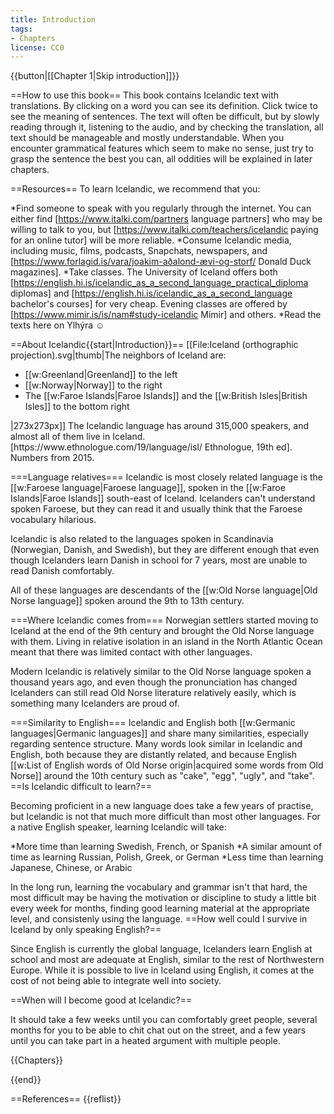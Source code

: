 ```yaml
---
title: Introduction
tags:
- Chapters
license: CC0
---
```


{{button|[[Chapter 1|Skip introduction]]}}

==How to use this book==
This book contains Icelandic text with translations. By clicking on a word you can see its definition. <span class="only-mobile">Click twice to see the meaning of sentences.</span> The text will often be difficult, but by slowly reading through it, listening to the audio, and by checking the translation, all text should be manageable and mostly understandable. When you encounter grammatical features which seem to make no sense, just try to grasp the sentence the best you can, all oddities will be explained in later chapters.

==Resources==
To learn Icelandic, we recommend that you:

*Find someone to speak with you regularly through the internet. You can either find [https://www.italki.com/partners language partners] who may be willing to talk to you, but [https://www.italki.com/teachers/icelandic paying for an online tutor] will be more reliable.
*Consume Icelandic media, including music, films, podcasts, Snapchats, newspapers, and [https://www.forlagid.is/vara/joakim-aðalond-ævi-og-storf/ Donald Duck magazines].
*Take classes. The University of Iceland offers both [https://english.hi.is/icelandic_as_a_second_language_practical_diploma diplomas] and [https://english.hi.is/icelandic_as_a_second_language bachelor's courses] for very cheap. Evening classes are offered by [https://www.mimir.is/is/nam#study-icelandic Mímir] and others.
*Read the texts here on Ylhýra ☺️

==About Icelandic{{start|Introduction}}==
[[File:Iceland (orthographic projection).svg|thumb|The neighbors of Iceland are:
<ul>
<li>[[w:Greenland|Greenland]] to the left</li>
<li>[[w:Norway|Norway]] to the right
<li>The [[w:Faroe Islands|Faroe Islands]] and the [[w:British Isles|British Isles]] to the bottom right</li></ul>|273x273px]]
The Icelandic language has around 315,000 speakers, and almost all of them live in Iceland.<ref>[https://www.ethnologue.com/19/language/isl/ Ethnologue, 19th ed]. Numbers from 2015.</ref>

===Language relatives===
Icelandic is most closely related language is the [[w:Faroese language|Faroese language]], spoken in the [[w:Faroe Islands|Faroe Islands]] south-east of Iceland. Icelanders can't understand spoken Faroese, but they can read it and usually think that the Faroese vocabulary hilarious.

Icelandic is also related to the languages spoken in Scandinavia (Norwegian, Danish, and Swedish), but they are different enough that even though Icelanders learn Danish in school for 7 years, most are unable to read Danish comfortably.

All of these languages are descendants of the [[w:Old Norse language|Old Norse language]] spoken around the 9th to 13th century.

===Where Icelandic comes from===
Norwegian settlers started moving to Iceland at the end of the 9th century and brought the Old Norse language with them. Living in relative isolation in an island in the North Atlantic Ocean meant that there was limited contact with other languages.

Modern Icelandic is relatively similar to the Old Norse language spoken a thousand years ago, and even though the pronunciation has changed Icelanders can still read Old Norse literature relatively easily, which is something many Icelanders are proud of.

===Similarity to English===
Icelandic and English both [[w:Germanic languages|Germanic languages]] and share many similarities, especially regarding sentence structure. Many words look similar in Icelandic and English, both because they are distantly related, and because English [[w:List of English words of Old Norse origin|acquired some words from Old Norse]] around the 10th century such as "cake", "egg", "ugly", and "take".
==Is Icelandic difficult to learn?==

Becoming proficient in a new language does take a few years of practise, but Icelandic is not that much more difficult than most other languages. For a native English speaker, learning Icelandic will take:

*More time than learning Swedish, French, or Spanish
*A similar amount of time as learning Russian, Polish, Greek, or German
*Less time than learning Japanese, Chinese, or Arabic

In the long run, learning the vocabulary and grammar isn't that hard, the most difficult may be having the motivation or discipline to study a little bit every week for months, finding good learning material at the appropriate level, and consistenly using the language.
==How well could I survive in Iceland by only speaking English?==

Since English is currently the global language, Icelanders learn English at school and most are adequate at English, similar to the rest of Northwestern Europe. While it is possible to live in Iceland using English, it comes at the cost of not being able to integrate well into society.

==When will I become good at Icelandic?==

It should take a few weeks until you can comfortably greet people, several months for you to be able to chit chat out on the street, and a few years until you can take part in a heated argument with multiple people.

<!-- *LM: How far do we go with Ylhýra? I don't really understand whether this is meant as an overview of the different levels or a recommendation of what you should do. In the latter case, it should be very clear what Ylhýra offers in order to be able to do those things!*
*'''Starting out''' – You will be able to use a few words and standard phrases, introducing yourself and finding your way around. Focus on learning words and short phrases. Do not study the grammar for now. It is more important to use several words incorrectly than it is to know only a handful of words correctly.
*'''Beginner''' – You can describe yourself and things that interest you. You can hold a conversation when your conversation partner speaks slowly and clearly, and is willing to repeat some words for you. You can write very short letters, such as post cards. Now you can start listening to Icelandic songs and movies, attempting to catch some words. Finding a language partner to speak with regularly is vital. Slowly we will introduce you to a bit of grammar. Practice speaking slowly and become good at longer phrases.
*'''Intermediate''' – You start being able to describe situations and thoughts, and have short conversations with natives. Speak with a language partner regularly, and surround yourself with the language. Listen to radio shows in the mornings, read a little bit every day. Watch dubbed &amp; subtitled children’s television. We will introduce you with the more complicated parts of grammar, and more specialised vocabulary.
*'''Advanced''' – You read books with more ease, especially books without a complicated use of language. You can hold a sustained conversation even about topics which you are not particularly knowledgeable about. You can watch movies and TV and listen to the radio without subtitles or dubbing, and you are able to discuss the programmes you have watched or listened to with natives. You can write long texts about matters that interest you. More reading and hefty discussions with natives are recommended.
*'''Expert''' - You can read many books, even about technical or complicated matters. You can speak to natives with ease, even natives with an accent or people who are difficult to hear (for instance on the phone). You can write long texts about complicated matters, and adjust your writing and speaking to the audience in question.

We hope that with Ylhýra we can ease the pain of most of the difficulties that occur when learning a language, making it viable for you to study the language by yourself.

Students of Icelandic often encounter

If you are a tourist, knowing Icelandic is not ''necessary''. Being able to communicate with locals will mainly gather you respect, as people are interested in someone who is willing to attempt to learn their language. If you plan on living in Iceland for a while, learning the languages becomes a necessity. It is the only way to integrate well into the society.

You can indeed survive in Iceland by only communicating in English, however you

. However, you will always be a bit left out. The news is in Icelandic, your local friends will switch over to Icelandic when addressing each other.

For a student of Icelandic, it can be a bit tiring when the bartender switches over to English when he notices you stumbling on your order. Usually this is because they aren’t very used to encountering someone like you, and they are only attempting to be helpful. However, you absolutely must not give up in these situations. If you continue to speak your Icelandic, broken though it may be, the person you’re speaking to will get the hint.
-->

{{Chapters}}

{{end}}

==References==
{{reflist}}
